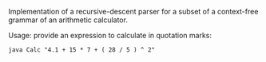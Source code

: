 Implementation of a recursive-descent parser for a subset of a context-free grammar of an arithmetic calculator.

Usage: provide an expression to calculate in quotation marks:
```
java Calc "4.1 + 15 * 7 + ( 28 / 5 ) ^ 2"
```

